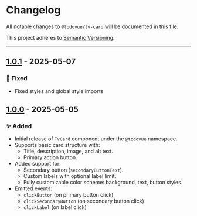# Changelog

All notable changes to `@todovue/tv-card` will be documented in this file.

This project adheres to [Semantic Versioning](https://semver.org/).

---

## [1.0.1] - 2025-05-07

### 🐛 Fixed
- Fixed styles and global style imports

## [1.0.0] - 2025-05-05
### ✨ Added
- Initial release of `TvCard` component under the `@todovue` namespace.
- Supports basic card structure with:
    - Title, description, image, and alt text.
    - Primary action button.
- Added support for:
    - Secondary button (`secondaryButtonText`).
    - Custom labels with optional label limit.
    - Fully customizable color scheme: background, text, button styles.
- Emitted events:
    - `clickButton` (on primary button click)
    - `clickSecondaryButton` (on secondary button click)
    - `clickLabel` (on label click)

[1.0.1]: https://github.com/TODOvue/todovue-card/pull/4/files
[1.0.0]: https://github.com/TODOvue/todovue-card/pull/3/files
